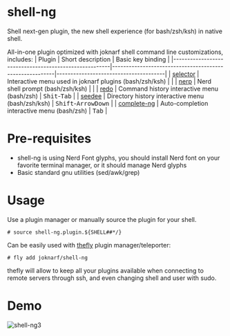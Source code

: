 # shell-ng
Shell next-gen plugin, the new shell experience (for bash/zsh/ksh) in native shell.

All-in-one plugin optimized with joknarf shell command line customizations, includes:
| Plugin                                                | Short description                                       | Basic key binding                     |
|-------------------------------------------------------|---------------------------------------------------------|---------------------------------------|
| [selector](https://github.com/joknarf/selector)       | Interactive menu used in joknarf plugins (bash/zsh/ksh) |                                       |
| [nerp](https://github.com/joknarf/nerdp)              | Nerd shell prompt (bash/zsh/ksh)                        |                                       |
| [redo](https://github.com/joknarf/redo)               | Command history interactive menu (bash/zsh)             | <kbd>Shit</kbd>-<kbd>Tab</kbd>        |
| [seedee](https://github.com/joknarf/seedee)           | Directory history interactive menu (bash/zsh/ksh)       | <kbd>Shift</kbd>-<kbd>ArrowDown</kbd> |
| [complete-ng](https://github.com/joknarf/complete-ng) | Auto-completion interactive menu (bash/zsh)             | <kbd>Tab</kbd>                        |

# Pre-requisites
* shell-ng is using Nerd Font glyphs, you should install Nerd font on your favorite terminal manager, or it should manage Nerd glyphs
* Basic standard gnu utilities (sed/awk/grep)

# Usage
Use a plugin manager or manually source the plugin for your shell.
```
# source shell-ng.plugin.${SHELL##*/}
```

Can be easily used with [thefly](https://github.com/joknarf/thefly) plugin manager/teleporter:
```
# fly add joknarf/shell-ng
```
thefly will allow to keep all your plugins available when connecting to remote servers through ssh, and even changing shell and user with sudo.

# Demo

![shell-ng3](https://github.com/user-attachments/assets/431d6d71-0d0a-4fbc-bcb8-738cb1832880)
